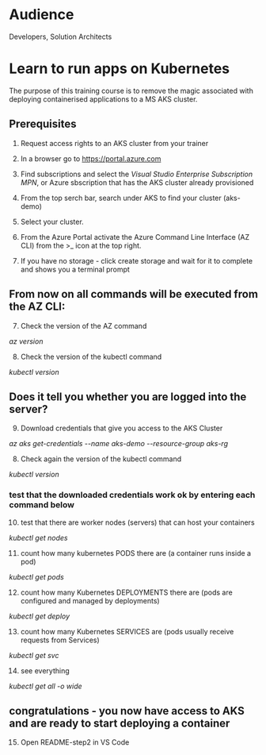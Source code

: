# Audience
Developers, Solution Architects

# Learn to run apps on Kubernetes
The purpose of this training course is to remove the magic associated with deploying containerised applications to a MS AKS cluster.

## Prerequisites

1. Request access rights to an AKS cluster from your trainer
2. In a browser go to https://portal.azure.com
3. Find subscriptions and select the *Visual Studio Enterprise Subscription MPN*, or Azure sbscription that has the AKS cluster already provisioned  
4. From the top serch bar, search under AKS to find your cluster  (aks-demo)
5. Select your cluster.

6. From the Azure Portal activate the Azure Command Line Interface (AZ CLI) from the >_ icon at the top right.

7. If you have no storage - click create storage and wait for it to complete and shows you a terminal prompt

## From now on all commands will be executed from the AZ CLI:

7. Check the version of the AZ command

*az version*

8. Check the version of the kubectl command

*kubectl version*

## Does it tell you whether you are logged into the server?

9. Download credentials that give you access to the AKS Cluster

*az aks get-credentials --name aks-demo --resource-group aks-rg*

8. Check again the version of the kubectl command

*kubectl version*

### test that the downloaded credentials work ok by entering each command below

10. test that there are worker nodes (servers) that can host your containers

*kubectl get nodes*

11. count how many  kubernetes PODS there are (a container runs inside a pod)

*kubectl get pods*

12. count how many Kubernetes DEPLOYMENTS there are (pods are configured and managed by deployments)

*kubectl get deploy*

13. count how many Kubernetes SERVICES are (pods usually receive requests from Services)

*kubectl get svc*

14. see everything

*kubectl get all -o wide*

## congratulations - you now have access to AKS and are ready to start deploying a container

15. Open README-step2 in VS Code






